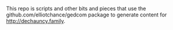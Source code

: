 This repo is scripts and other bits and pieces that use the
github.com/elliotchance/gedcom package to generate content for
http://dechauncy.family.
